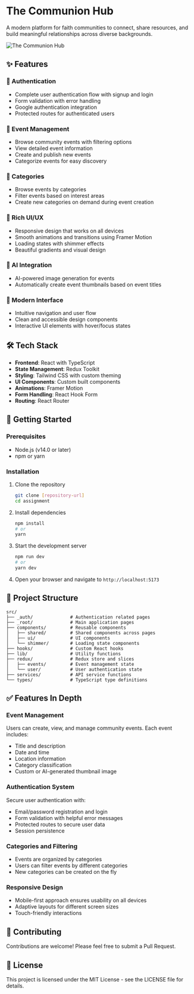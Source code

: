 # The Communion Hub

A modern platform for faith communities to connect, share resources, and build meaningful relationships across diverse backgrounds.

![The Communion Hub](https://images.unsplash.com/photo-1511632765486-a01980e01a18?auto=format&fit=crop&q=80)

## ✨ Features

### 🔐 Authentication

- Complete user authentication flow with signup and login
- Form validation with error handling
- Google authentication integration
- Protected routes for authenticated users

### 📅 Event Management

- Browse community events with filtering options
- View detailed event information
- Create and publish new events
- Categorize events for easy discovery

### 🧩 Categories

- Browse events by categories
- Filter events based on interest areas
- Create new categories on demand during event creation

### 🎨 Rich UI/UX

- Responsive design that works on all devices
- Smooth animations and transitions using Framer Motion
- Loading states with shimmer effects
- Beautiful gradients and visual design

### 🤖 AI Integration

- AI-powered image generation for events
- Automatically create event thumbnails based on event titles

### 📱 Modern Interface

- Intuitive navigation and user flow
- Clean and accessible design components
- Interactive UI elements with hover/focus states

## 🛠️ Tech Stack

- **Frontend**: React with TypeScript
- **State Management**: Redux Toolkit
- **Styling**: Tailwind CSS with custom theming
- **UI Components**: Custom built components
- **Animations**: Framer Motion
- **Form Handling**: React Hook Form
- **Routing**: React Router

## 🚀 Getting Started

### Prerequisites

- Node.js (v14.0 or later)
- npm or yarn

### Installation

1. Clone the repository

   ```bash
   git clone [repository-url]
   cd assignment
   ```

2. Install dependencies

   ```bash
   npm install
   # or
   yarn
   ```

3. Start the development server

   ```bash
   npm run dev
   # or
   yarn dev
   ```

4. Open your browser and navigate to `http://localhost:5173`

## 📁 Project Structure

```
src/
├── _auth/              # Authentication related pages
├── _root/              # Main application pages
├── components/         # Reusable components
│   ├── shared/         # Shared components across pages
│   ├── ui/             # UI components
│   └── shimmer/        # Loading state components
├── hooks/              # Custom React hooks
├── lib/                # Utility functions
├── redux/              # Redux store and slices
│   ├── events/         # Event management state
│   └── user/           # User authentication state
├── services/           # API service functions
└── types/              # TypeScript type definitions
```

## ✅ Features In Depth

### Event Management

Users can create, view, and manage community events. Each event includes:

- Title and description
- Date and time
- Location information
- Category classification
- Custom or AI-generated thumbnail image

### Authentication System

Secure user authentication with:

- Email/password registration and login
- Form validation with helpful error messages
- Protected routes to secure user data
- Session persistence

### Categories and Filtering

- Events are organized by categories
- Users can filter events by different categories
- New categories can be created on the fly

### Responsive Design

- Mobile-first approach ensures usability on all devices
- Adaptive layouts for different screen sizes
- Touch-friendly interactions

## 🤝 Contributing

Contributions are welcome! Please feel free to submit a Pull Request.

## 📄 License

This project is licensed under the MIT License - see the LICENSE file for details.
